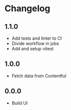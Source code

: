 # Changelog

## 1.1.0
- Add tests and linter to CI
- Divide workflow in jobs
- Add and setup vitest

## 1.0.0
- Fetch data from Contentful

## 0.0.0
- Build UI
